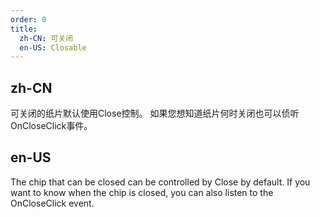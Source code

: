 ```yaml
---
order: 0
title:
  zh-CN: 可关闭
  en-US: Closable
---
```


## zh-CN

可关闭的纸片默认使用Close控制。 如果您想知道纸片何时关闭也可以侦听OnCloseClick事件。

## en-US

The chip that can be closed can be controlled by Close by default. If you want to know when the chip is closed, you can also listen to the OnCloseClick event.
